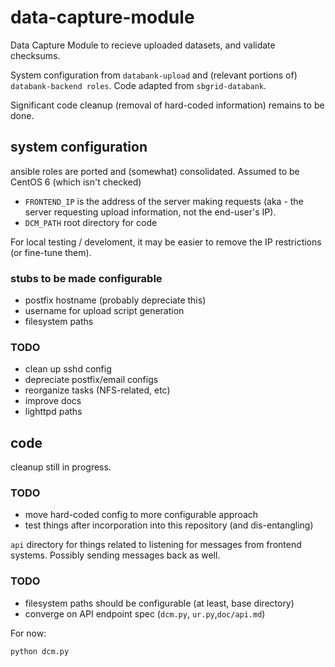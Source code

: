 # data-capture-module

Data Capture Module to recieve uploaded datasets, and validate checksums.

System configuration from `databank-upload` and (relevant portions of) `databank-backend roles`.
Code adapted from `sbgrid-databank`.

Significant code cleanup (removal of hard-coded information) remains to be done.

## system configuration
ansible roles are ported and (somewhat) consolidated.
Assumed to be CentOS 6 (which isn't checked)

- `FRONTEND_IP` is the address of the server making requests (aka - the server requesting upload information, not the end-user's IP).
- `DCM_PATH` root directory for code

For local testing / develoment, it may be easier to remove the IP restrictions (or fine-tune them).

### stubs to be made configurable
- postfix hostname (probably depreciate this)
- username for upload script generation
- filesystem paths

### TODO
- clean up sshd config
- depreciate postfix/email configs
- reorganize tasks (NFS-related, etc)
- improve docs 
- lighttpd paths 


## code
cleanup still in progress.

### TODO
- move hard-coded config to more configurable approach
- test things after incorporation into this repository (and dis-entangling)

`api` directory for things related to listening for messages from frontend systems.
Possibly sending messages back as well.

### TODO
- filesystem paths should be configurable (at least, base directory)
- converge on API endpoint spec (`dcm.py`, `ur.py`,`doc/api.md`)

For now:

    python dcm.py

